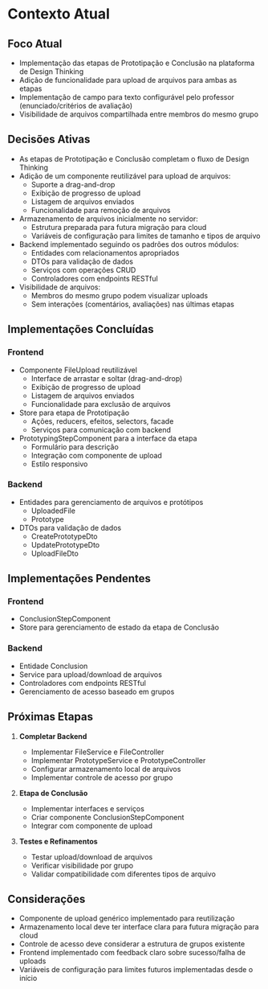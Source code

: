 # Contexto Atual

## Foco Atual

- Implementação das etapas de Prototipação e Conclusão na plataforma de Design Thinking
- Adição de funcionalidade para upload de arquivos para ambas as etapas
- Implementação de campo para texto configurável pelo professor (enunciado/critérios de avaliação)
- Visibilidade de arquivos compartilhada entre membros do mesmo grupo

## Decisões Ativas

- As etapas de Prototipação e Conclusão completam o fluxo de Design Thinking
- Adição de um componente reutilizável para upload de arquivos:
  - Suporte a drag-and-drop
  - Exibição de progresso de upload
  - Listagem de arquivos enviados
  - Funcionalidade para remoção de arquivos
- Armazenamento de arquivos inicialmente no servidor:
  - Estrutura preparada para futura migração para cloud
  - Variáveis de configuração para limites de tamanho e tipos de arquivo
- Backend implementado seguindo os padrões dos outros módulos:
  - Entidades com relacionamentos apropriados
  - DTOs para validação de dados
  - Serviços com operações CRUD
  - Controladores com endpoints RESTful
- Visibilidade de arquivos:
  - Membros do mesmo grupo podem visualizar uploads
  - Sem interações (comentários, avaliações) nas últimas etapas

## Implementações Concluídas

### Frontend

- Componente FileUpload reutilizável
  - Interface de arrastar e soltar (drag-and-drop)
  - Exibição de progresso de upload
  - Listagem de arquivos enviados
  - Funcionalidade para exclusão de arquivos
- Store para etapa de Prototipação
  - Ações, reducers, efeitos, selectors, facade
  - Serviços para comunicação com backend
- PrototypingStepComponent para a interface da etapa
  - Formulário para descrição
  - Integração com componente de upload
  - Estilo responsivo

### Backend

- Entidades para gerenciamento de arquivos e protótipos
  - UploadedFile
  - Prototype
- DTOs para validação de dados
  - CreatePrototypeDto
  - UpdatePrototypeDto
  - UploadFileDto

## Implementações Pendentes

### Frontend

- ConclusionStepComponent
- Store para gerenciamento de estado da etapa de Conclusão

### Backend

- Entidade Conclusion
- Service para upload/download de arquivos
- Controladores com endpoints RESTful
- Gerenciamento de acesso baseado em grupos

## Próximas Etapas

1. **Completar Backend**

   - Implementar FileService e FileController
   - Implementar PrototypeService e PrototypeController
   - Configurar armazenamento local de arquivos
   - Implementar controle de acesso por grupo

2. **Etapa de Conclusão**

   - Implementar interfaces e serviços
   - Criar componente ConclusionStepComponent
   - Integrar com componente de upload

3. **Testes e Refinamentos**
   - Testar upload/download de arquivos
   - Verificar visibilidade por grupo
   - Validar compatibilidade com diferentes tipos de arquivo

## Considerações

- Componente de upload genérico implementado para reutilização
- Armazenamento local deve ter interface clara para futura migração para cloud
- Controle de acesso deve considerar a estrutura de grupos existente
- Frontend implementado com feedback claro sobre sucesso/falha de uploads
- Variáveis de configuração para limites futuros implementadas desde o início
